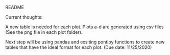 README


Current thoughts: 

A new table is needed for each plot.
Plots a-d are generated using csv files (See the png file in each plot folder).

Next step will be using pandas and exsiting pontipy functions to create new tables that have the ideal format for each plot. (Due date: 11/25/2020)


